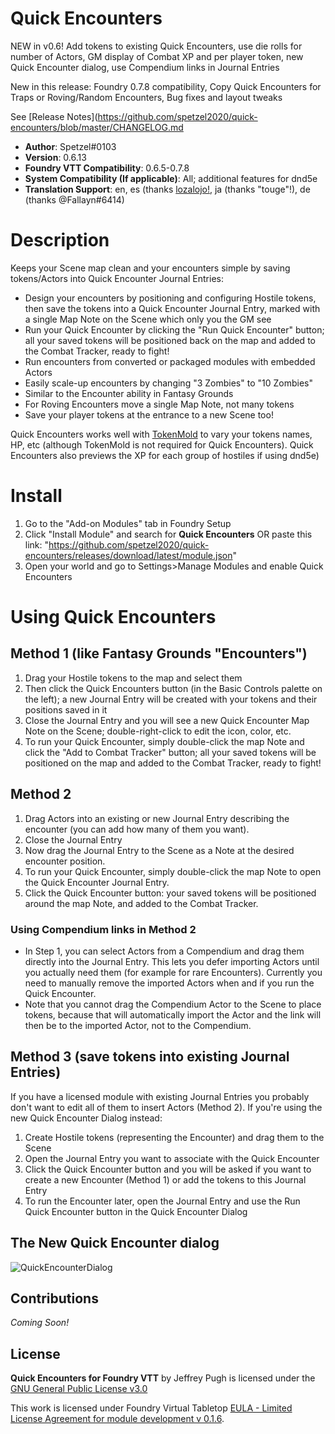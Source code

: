 # Quick Encounters
NEW in v0.6! Add tokens to existing Quick Encounters, use die rolls for number of Actors, GM display of Combat XP and per player token, new Quick Encounter dialog, use Compendium links in Journal Entries

New in this release: Foundry 0.7.8 compatibility, Copy Quick Encounters for Traps or Roving/Random Encounters, Bug fixes and layout tweaks

See [Release Notes](https://github.com/spetzel2020/quick-encounters/blob/master/CHANGELOG.md

* **Author**: Spetzel#0103
* **Version**: 0.6.13
* **Foundry VTT Compatibility**: 0.6.5-0.7.8
* **System Compatibility (If applicable)**: All; additional features for dnd5e
* **Translation Support**: en, es (thanks [lozalojo!](https://github.com/lozalojo), ja (thanks "touge"!), de (thanks @Fallayn#6414)


# Description
Keeps your Scene map clean and your encounters simple by saving tokens/Actors into Quick Encounter Journal Entries:
* Design your encounters by positioning and configuring Hostile tokens, then save the tokens into a Quick Encounter Journal Entry, marked with a single Map Note on the Scene which only you the GM see
* Run your Quick Encounter by clicking the "Run Quick Encounter" button; all your saved tokens will be positioned back on the map and added to the Combat Tracker, ready to fight!
* Run encounters from converted or packaged modules with embedded Actors
* Easily scale-up encounters by changing "3 Zombies" to "10 Zombies"
* Similar to the Encounter ability in Fantasy Grounds
* For Roving Encounters move a single Map Note, not many tokens
* Save your player tokens at the entrance to a new Scene too!

Quick Encounters works well with [TokenMold](https://github.com/Moerill/token-mold#token-mold) to vary your tokens names, HP, etc (although TokenMold is not required for Quick Encounters). Quick Encounters also previews the XP for each group of hostiles if using dnd5e)

# Install
1. Go to the "Add-on Modules" tab in Foundry Setup
2. Click "Install Module" and search for **Quick Encounters** OR paste this link: "https://github.com/spetzel2020/quick-encounters/releases/download/latest/module.json"
3. Open your world and go to Settings>Manage Modules and enable Quick Encounters

# Using Quick Encounters
## Method 1 (like Fantasy Grounds "Encounters")
1. Drag your Hostile tokens to the map and select them
2. Then click the Quick Encounters button (in the Basic Controls palette on the left); a new Journal Entry will be created with your tokens and their positions saved in it
3. Close the Journal Entry and you will see a new Quick Encounter Map Note on the Scene; double-right-click to edit the icon, color, etc.
4. To run your Quick Encounter, simply double-click the map Note and click the "Add to Combat Tracker" button; all your saved tokens will be positioned on the map and added to the Combat Tracker, ready to fight!

## Method 2
1. Drag Actors into an existing or new Journal Entry describing the encounter (you can add how many of them you want).
2. Close the Journal Entry
3. Now drag the Journal Entry to the Scene as a Note at the desired encounter position.
4. To run your Quick Encounter, simply double-click the map Note to open the Quick Encounter Journal Entry.
5. Click the Quick Encounter button: your saved tokens will be positioned around the map Note, and added to the Combat Tracker.

### Using Compendium links in Method 2
* In Step 1, you can select Actors from a Compendium and drag them directly into the Journal Entry. This lets you defer importing Actors until you actually need them (for example for rare Encounters). Currently you need to manually remove the imported Actors when and if you run the Quick Encounter.
* Note that you cannot drag the Compendium Actor to the Scene to place tokens, because that will automatically import the Actor and the link will then be to the imported Actor, not to the Compendium.

## Method 3 (save tokens into existing Journal Entries)
If you have a licensed module with existing Journal Entries you probably don't want to edit all of them to insert Actors (Method 2). If you're using the new Quick Encounter Dialog instead:
1. Create Hostile tokens (representing the Encounter) and drag them to the Scene
2. Open the Journal Entry you want to associate with the Quick Encounter
3. Click the Quick Encounter button and you will be asked if you want to create a new Encounter (Method 1) or add the tokens to this Journal Entry
4. To run the Encounter later, open the Journal Entry and use the Run Quick Encounter button in the Quick Encounter Dialog

## The New Quick Encounter dialog
![QuickEncounterDialog](https://github.com/spetzel2020/quick-encounters/blob/master/img/CompanionDialog.png)

## Contributions
*Coming Soon!*

## License
**Quick Encounters for Foundry VTT** by Jeffrey Pugh is licensed under the [GNU General Public License v3.0](https://github.com/spetzel2020/quick-encounters/blob/master/LICENSE)

This work is licensed under Foundry Virtual Tabletop [EULA - Limited License Agreement for module development v 0.1.6](http://foundryvtt.com/pages/license.html).
